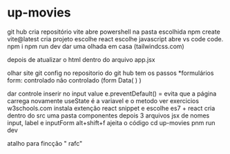 # up-movies
git hub cria repositório
vite
abre powershell na pasta escolhida
npm create vite@latest
cria projeto
escolhe react escolhe javascript
abre vs code        code.
npm i
npm run dev
dar uma olhada em casa (tailwindcss.com)

depois de atualizar o html dentro do arquivo app.jsx

olhar site git config
no repositorio do git hub tem os passos
*formulários
form:
controlado
não controlado (form Data( ) )

dar controle inserir no input value
e.preventDefault() = evita que a página carrega novamente
useState é a variavel e o metodo
ver exercicios w3schools.com
instala extenção react  snippet e escolhe es7 + react
cria dentro do src uma pasta componentes depois 3 arquivos jsx de nomes input, label e inputForm
alt+shift+f ajeita o código
cd up-movies
pnm run dev

atalho para fincção " rafc"
